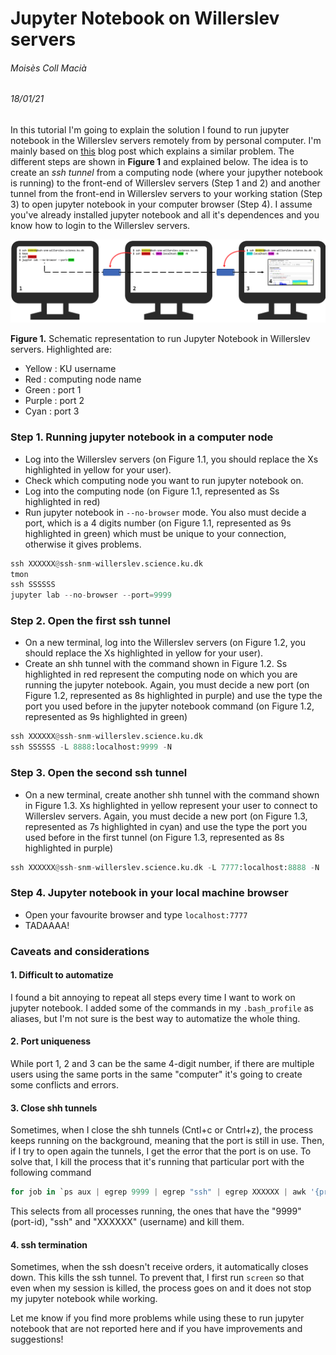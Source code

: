 # Jupyter Notebook on Willerslev servers

###### Moisès Coll Macià
###### 18/01/21


In this tutorial I'm going to explain the solution I found to run jupyter notebook in the Willerslev servers remotely from by personal computer. I'm mainly based on [this](https://medium.com/@sankarshan7/how-to-run-jupyter-notebook-in-server-which-is-at-multi-hop-distance-a02bc8e78314) blog post which explains a similar problem. The different steps are shown in **Figure 1** and explained below. The idea is to create an *ssh tunnel* from a computing node (where your jupyther notebook is running) to the front-end of Willerslev servers (Step 1 and 2) and another tunnel from the front-end in Willerslev servers to your working station (Step 3) to open jupyter notebook in your computer browser (Step 4). I assume you've already installed jupyter notebook and all it's dependences and you know how to login to the Willerslev servers. 

![](Figure1.png)

**Figure 1.** Schematic representation to run Jupyter Notebook in Willerslev servers. Highlighted are:
- Yellow : KU username
- Red : computing node name
- Green : port 1
- Purple : port 2
- Cyan : port 3

### Step 1. Running jupyter notebook in a computer node

- Log into the Willerslev servers (on Figure 1.1, you should replace the Xs highlighted in yellow for your user).
- Check which computing node you want to run jupyter notebook on.
- Log into the computing node (on Figure 1.1, represented as Ss highlighted in red)
- Run jupyter notebook in `--no-browser` mode. You also must decide a port, which is a 4 digits number (on Figure 1.1, represented as 9s highlighted in green) which must be unique to your connection, otherwise it gives problems. 


```python
ssh XXXXXX@ssh-snm-willerslev.science.ku.dk
tmon
ssh SSSSSS
jupyter lab --no-browser --port=9999
```

### Step 2. Open the first ssh tunnel

- On a new terminal, log into the Willerslev servers (on Figure 1.2, you should replace the Xs highlighted in yellow for your user).
- Create an shh tunnel with the command shown in Figure 1.2. Ss highlighted in red represent the computing node on which you are running the jupyter notebook. Again, you must decide a new port (on Figure 1.2, represented as 8s highlighted in purple) and use the type the port you used before in the jupyter notebook command (on Figure 1.2, represented as 9s highlighted in green)


```python
ssh XXXXXX@ssh-snm-willerslev.science.ku.dk
ssh SSSSSS -L 8888:localhost:9999 -N
```

### Step 3. Open the second ssh tunnel

- On a new terminal, create another shh tunnel with the command shown in Figure 1.3. Xs highlighted in yellow represent your user to connect to Willerslev servers. Again, you must decide a new port (on Figure 1.3, represented as 7s highlighted in cyan) and use the type the port you used before in the first tunnel (on Figure 1.3, represented as 8s highlighted in purple)


```python
ssh XXXXXX@ssh-snm-willerslev.science.ku.dk -L 7777:localhost:8888 -N
```

### Step 4. Jupyter notebook in your local machine browser

- Open your favourite browser and type `localhost:7777`
- TADAAAA!
    
### Caveats and considerations

#### 1. Difficult to automatize

I found a bit annoying to repeat all steps every time I want to work on jupyter notebook. I added some of the commands in my `.bash_profile` as aliases, but I'm not sure is the best way to automatize the whole thing.

#### 2. Port uniqueness

While port 1, 2 and 3 can be the same 4-digit number, if there are multiple users using the same ports in the same "computer" it's going to create some conflicts and errors. 

#### 3. Close shh tunnels

Sometimes, when I close the shh tunnels (Cntl+c or Cntrl+z), the process keeps running on the background, meaning that the port is still in use. Then, if I try to open again the tunnels, I get the error that the port is on use. To solve that, I kill the process that it's running that particular port with the following command


```python
for job in `ps aux | egrep 9999 | egrep "ssh" | egrep XXXXXX | awk '{print $2}'`; do kill -9 ${job}; done
```

This selects from all processes running, the ones that have the "9999" (port-id), "ssh" and "XXXXXX" (username) and kill them. 

#### 4. ssh termination

Sometimes, when the ssh doesn't receive orders, it automatically closes down. This kills the ssh tunnel. To prevent that, I first run `screen` so that even when my session is killed, the process goes on and it does not stop my jupyter notebook while working. 

Let me know if you find more problems while using these to run jupyter notebook that are not reported here and if you have improvements and suggestions!

